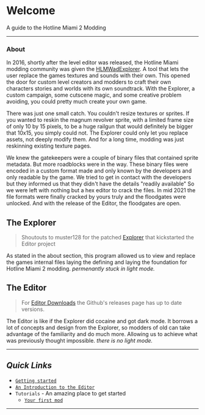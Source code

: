 # **Welcome**
A guide to the Hotline Miami 2 Modding

---

### About

In 2016, shortly after the level editor was released, the Hotline Miami modding community was given the [HLMWadExplorer](https://github.com/muster128/HLMWadExplorer/releases/tag/1.2). A tool that lets the user replace the games textures and sounds with their own. This opened the door for custom level creators and modders to craft their own characters stories and worlds with its own soundtrack. With the Explorer, a custom campaign, some cutscene magic, and some creative problem avoiding, you could pretty much create your own game.

There was just one small catch. You couldn't resize textures or sprites. If you wanted to reskin the magnum revolver sprite, with a limited frame size of only 10 by 15 pixels, to be a huge railgun that would definitely be bigger that 10x15, you simply could not. The Explorer could only let you replace assets, not deeply modify them. And for a long time, modding was just reskinning existing texture pages.

We knew the gatekeepers were a couple of binary files that contained sprite metadata. But more roadblocks were in the way. These binary files were encoded in a custom format made and only known by the developers and only readable by the game. We tried to get in contact with the developers but they informed us that they didn't have the details "readily available" So we were left with nothing but a hex editor to crack the files. In mid 2021 the file formats were finally cracked by yours truly and the floodgates were unlocked. And with the release of the Editor, the floodgates are open.



## The Explorer

> Shoutouts to muster128 for the patched [Explorer](https://github.com/muster128/HLMWadExplorer/releases/tag/1.2) that kickstarted the Editor project

As stated in the about section, this program allowed us to view and replace the games internal files laying the defining and laying the foundation for Hotline Miami 2 modding.
*permenantly stuck in light mode.*



## The Editor

> For [Editor Downloads](https://github.com/DohKnot/HLMWadEditor/releases) the Github's releases page has up to date versions.

The Editor is like if the Explorer did cocaine and got dark mode. It borrows a lot of concepts and design from the Explorer, so modders of old can take advantage of the familiarity and do much more. Allowing us to achieve what was previously thought impossible.
*there is no light mode.*



---

## *Quick Links*

- [`Getting started`](/Tutorials/0/)
- [`An Introduction to the Editor`](/Tutorials/1/)
- `Tutorials` - An amazing place to get started
    - [`Your first mod`](/Tutorials/2/)
<!-- - `Tutorials` - More tutorials delving into other common effects -->
<!-- - `Chortles` - More in-depth explanations of the specifics behind modding. -->
<!-- * `mkdocs build` - Build the documentation site. -->
<!-- * `mkdocs -h` - Print help message and exit. -->

---

<!-- > Contact me:
>
> discord: dump#7296
>
> twitter: [@DohKnot](https://www.twitter.com/DohKnot), -->